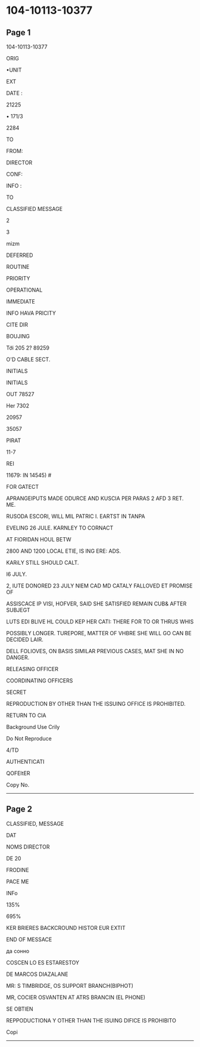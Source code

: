 # 104-10113-10377

## Page 1

104-10113-10377

ORIG

•UNIT

EXT

DATE :

21225

• 171/3

2284

TO

FROM:

DIRECTOR

CONF:

INFO :

TO

CLASSIFIED MESSAGE

2

3

mizm

DEFERRED

ROUTINE

PRIORITY

OPERATIONAL

IMMEDIATE

INFO HAVA PRICITY

CITE DIR

BOUJING

Tới 205 2? 89259

O'D CABLE SECT.

INITIALS

INITIALS

OUT 78527

Her 7302

20957

35057

PIRAT

11-7

REI

11679: IN 14545) #

FOR GATECT

APRANGEIPUTS MADE ODURCE AND KUSCIA PER PARAS 2 AFD 3 RET. ME.

RUSODA ESCORI, WILL MIL PATRIC I. EARTST IN TANPA

EVELING 26 JULE. KARNLEY TO CORNACT

AT FIORIDAN HOUL BETW

2800 AND 1200 LOCAL ETIE, IS ING ERE: ADS.

KARiLY STILL SHOULD CALT.

I6 JULY.

2, IUTE DONORED 23 JULY NIEM CAD MD CATALY FALLOVED ET PROMISE OF

ASSISCACE IP VISI, HOFVER, SAID SHE SATISFIED REMAIN CUB& AFTER SUBJEGT

LUTS EDI BLIVE HL COULD KEP HER CATI: THERE FOR TO OR THRUS WHIS

POSSIBLY LONGER. TUREPORE, MATTER OF VHBRE SHE WILL GO CAN BE DECIDED LAIR.

DELL FOLIOVES, ON BASIS SIMILAR PREVIOUS CASES, MAT SHE IN NO DANGER.

RELEASING OFFICER

COORDINATING OFFICERS

SECRET

REPRODUCTION BY OTHER THAN THE ISSUING OFFICE IS PROHIBITED.

RETURN TO CIA

Background Use Crily

Do Not Reproduce

4/TD

AUTHENTICATI

QOFEItER

Copy No.

---

## Page 2

CLASSIFIED, MESSAGE

DAT

NOMS DIRECTOR

DE 20

FRODINE

PACE ME

INFo

135%

695%

KER BRIERES BACKCROUND HISTOR EUR EXTIT

END OF MESSACE

да сонно

COSCEN LO ES ESTARESTOY

DE MARCOS DIAZALANE

MR: S TIMBRIDGE, OS SUPPORT BRANCH(BIPHOT)

MR, COCIER OSVANTEN AT ATRS BRANCIN (EL PHONE)

SE OBTIEN

REPPODUCTIONA Y OTHER THAN THE ISUING DIFICE IS PROHIBITO

Copi

---

